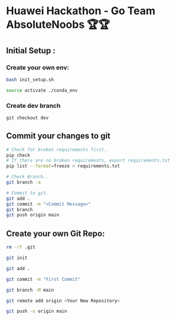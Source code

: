 # Huawei Hackathon  - Go Team **AbsoluteNoobs** 🏆🏆

## Initial Setup : 

### Create your own env:
```bash
bash init_setup.sh

source activate ./conda_env
```
### Create dev branch
```
git checkout dev
```

## Commit your changes to git
```bash
# Check for broken requirements first..
pip check
# If there are no broken requirements, export requirements.txt
pip list --format=freeze > requirements.txt

# Check Branch..
git branch -a

# Commit to git.
git add .
git commit -m "<Commit Message>"
git branch
git push origin main
```

## Create your own Git Repo:
```bash 
rm -rf .git

git init

git add .

git commit -m "First Commit"

git branch -M main

git remote add origin <Your New Repository>

git push -u origin main

```